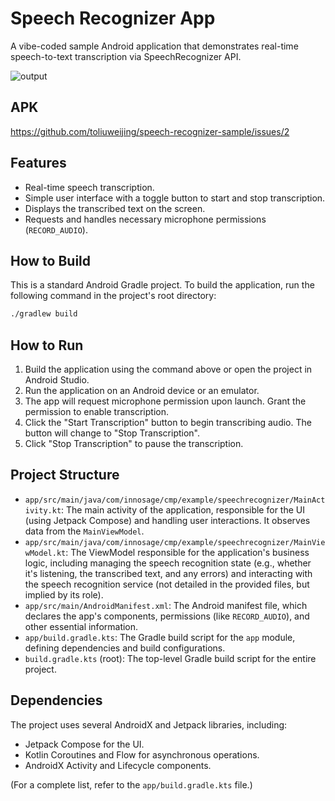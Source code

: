 # Speech Recognizer App

A vibe-coded sample Android application that demonstrates real-time speech-to-text transcription via SpeechRecognizer API. 

![output](https://github.com/user-attachments/assets/9de2d1cf-9e96-47b5-97f8-ccab65fc1067)

## APK
https://github.com/toliuweijing/speech-recognizer-sample/issues/2


## Features

*   Real-time speech transcription.
*   Simple user interface with a toggle button to start and stop transcription.
*   Displays the transcribed text on the screen.
*   Requests and handles necessary microphone permissions (`RECORD_AUDIO`).

## How to Build

This is a standard Android Gradle project. To build the application, run the following command in the project's root directory:

```bash
./gradlew build
```

## How to Run

1.  Build the application using the command above or open the project in Android Studio.
2.  Run the application on an Android device or an emulator.
3.  The app will request microphone permission upon launch. Grant the permission to enable transcription.
4.  Click the "Start Transcription" button to begin transcribing audio. The button will change to "Stop Transcription".
5.  Click "Stop Transcription" to pause the transcription.

## Project Structure

*   `app/src/main/java/com/innosage/cmp/example/speechrecognizer/MainActivity.kt`: The main activity of the application, responsible for the UI (using Jetpack Compose) and handling user interactions. It observes data from the `MainViewModel`.
*   `app/src/main/java/com/innosage/cmp/example/speechrecognizer/MainViewModel.kt`: The ViewModel responsible for the application's business logic, including managing the speech recognition state (e.g., whether it's listening, the transcribed text, and any errors) and interacting with the speech recognition service (not detailed in the provided files, but implied by its role).
*   `app/src/main/AndroidManifest.xml`: The Android manifest file, which declares the app's components, permissions (like `RECORD_AUDIO`), and other essential information.
*   `app/build.gradle.kts`: The Gradle build script for the `app` module, defining dependencies and build configurations.
*   `build.gradle.kts` (root): The top-level Gradle build script for the entire project.

## Dependencies

The project uses several AndroidX and Jetpack libraries, including:

*   Jetpack Compose for the UI.
*   Kotlin Coroutines and Flow for asynchronous operations.
*   AndroidX Activity and Lifecycle components.

(For a complete list, refer to the `app/build.gradle.kts` file.)
